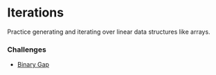 # Iterations
Practice generating and iterating over linear data structures like arrays.

### Challenges
* [Binary Gap](binary-gap.rb)
